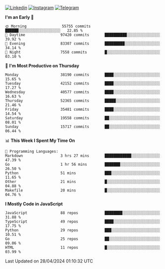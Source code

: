 [![Linkedin](https://img.shields.io/badge/-Archie-blue?style=flat-square&labelColor=gray&logo=Linkedin&logoColor=white&link=https://www.linkedin.com/in/archisdi)](https://www.linkedin.com/in/archisdi)
[![Instagram](https://img.shields.io/badge/-@archisdi-orange?style=flat-square&labelColor=gray&logo=Instagram&logoColor=white&link=https://www.instagram.com/archisdi)](https://www.instagram.com/archisdi)
[![Telegram](https://img.shields.io/badge/-aai-informational?style=flat-square&labelColor=gray&logo=telegram&logoColor=white&link=https://t.me/archisdi)](https://t.me/archisdi)

<!--START_SECTION:waka-->
**I'm an Early 🐤** 

```text
🌞 Morning                55755 commits       ██████░░░░░░░░░░░░░░░░░░░   22.85 % 
🌆 Daytime                97420 commits       ██████████░░░░░░░░░░░░░░░   39.92 % 
🌃 Evening                83307 commits       █████████░░░░░░░░░░░░░░░░   34.14 % 
🌙 Night                  7558 commits        █░░░░░░░░░░░░░░░░░░░░░░░░   03.10 % 
```
📅 **I'm Most Productive on Thursday** 

```text
Monday                   38190 commits       ████░░░░░░░░░░░░░░░░░░░░░   15.65 % 
Tuesday                  42152 commits       ████░░░░░░░░░░░░░░░░░░░░░   17.27 % 
Wednesday                40577 commits       ████░░░░░░░░░░░░░░░░░░░░░   16.63 % 
Thursday                 52365 commits       █████░░░░░░░░░░░░░░░░░░░░   21.46 % 
Friday                   35481 commits       ████░░░░░░░░░░░░░░░░░░░░░   14.54 % 
Saturday                 19558 commits       ██░░░░░░░░░░░░░░░░░░░░░░░   08.01 % 
Sunday                   15717 commits       ██░░░░░░░░░░░░░░░░░░░░░░░   06.44 % 
```


📊 **This Week I Spent My Time On** 

```text
💬 Programming Languages: 
Markdown                 3 hrs 27 mins       ████████████░░░░░░░░░░░░░   47.39 % 
Go                       1 hr 56 mins        ███████░░░░░░░░░░░░░░░░░░   26.50 % 
Python                   51 mins             ███░░░░░░░░░░░░░░░░░░░░░░   11.65 % 
Other                    21 mins             █░░░░░░░░░░░░░░░░░░░░░░░░   04.88 % 
Makefile                 20 mins             █░░░░░░░░░░░░░░░░░░░░░░░░   04.76 % 
```

**I Mostly Code in JavaScript** 

```text
JavaScript               88 repos            ████████░░░░░░░░░░░░░░░░░   31.88 % 
TypeScript               49 repos            ████░░░░░░░░░░░░░░░░░░░░░   17.75 % 
Python                   29 repos            ███░░░░░░░░░░░░░░░░░░░░░░   10.51 % 
Go                       25 repos            ██░░░░░░░░░░░░░░░░░░░░░░░   09.06 % 
HTML                     11 repos            █░░░░░░░░░░░░░░░░░░░░░░░░   03.99 % 
```




 Last Updated on 28/04/2024 01:10:32 UTC
<!--END_SECTION:waka-->